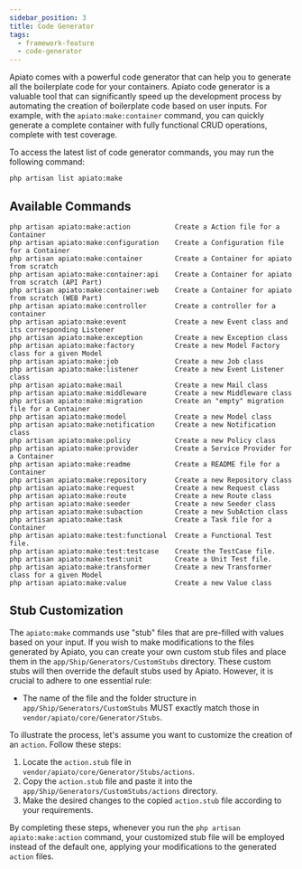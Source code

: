```yaml
---
sidebar_position: 3
title: Code Generator
tags:
  - framework-feature
  - code-generator
---
```


Apiato comes with a powerful code generator that can help you to generate all the boilerplate code for your containers.
Apiato code generator is a valuable tool
that can significantly speed up the development process
by automating the creation of boilerplate code based on user inputs.
For example, with the `apiato:make:container` command,
you can quickly generate a complete container with fully functional CRUD operations,
complete with test coverage.

To access the latest list of code generator commands, you may run the following command:

```
php artisan list apiato:make
```

## Available Commands

```
php artisan apiato:make:action           Create a Action file for a Container
php artisan apiato:make:configuration    Create a Configuration file for a Container
php artisan apiato:make:container        Create a Container for apiato from scratch
php artisan apiato:make:container:api    Create a Container for apiato from scratch (API Part)
php artisan apiato:make:container:web    Create a Container for apiato from scratch (WEB Part)
php artisan apiato:make:controller       Create a controller for a container
php artisan apiato:make:event            Create a new Event class and its corresponding Listener
php artisan apiato:make:exception        Create a new Exception class
php artisan apiato:make:factory          Create a new Model Factory class for a given Model
php artisan apiato:make:job              Create a new Job class
php artisan apiato:make:listener         Create a new Event Listener class
php artisan apiato:make:mail             Create a new Mail class
php artisan apiato:make:middleware       Create a new Middleware class
php artisan apiato:make:migration        Create an "empty" migration file for a Container
php artisan apiato:make:model            Create a new Model class
php artisan apiato:make:notification     Create a new Notification class
php artisan apiato:make:policy           Create a new Policy class
php artisan apiato:make:provider         Create a Service Provider for a Container
php artisan apiato:make:readme           Create a README file for a Container
php artisan apiato:make:repository       Create a new Repository class
php artisan apiato:make:request          Create a new Request class
php artisan apiato:make:route            Create a new Route class
php artisan apiato:make:seeder           Create a new Seeder class
php artisan apiato:make:subaction        Create a new SubAction class
php artisan apiato:make:task             Create a Task file for a Container
php artisan apiato:make:test:functional  Create a Functional Test file.
php artisan apiato:make:test:testcase    Create the TestCase file.
php artisan apiato:make:test:unit        Create a Unit Test file.
php artisan apiato:make:transformer      Create a new Transformer class for a given Model
php artisan apiato:make:value            Create a new Value class
```

## Stub Customization

The `apiato:make` commands use "stub" files that are pre-filled with values based on your input.
If you wish to make modifications to the files generated by Apiato,
you can create your own custom stub files and place them in the `app/Ship/Generators/CustomStubs` directory.
These custom stubs will then override the default stubs used by Apiato.
However, it is crucial to adhere to one essential rule:

- The name of the file and the folder structure in `app/Ship/Generators/CustomStubs` MUST exactly match those in `vendor/apiato/core/Generator/Stubs`.

To illustrate the process, let's assume you want to customize the creation of an `action`. Follow these steps:

1. Locate the `action.stub` file in `vendor/apiato/core/Generator/Stubs/actions`.
2. Copy the `action.stub` file and paste it into the `app/Ship/Generators/CustomStubs/actions` directory.
3. Make the desired changes to the copied `action.stub` file according to your requirements.

By completing these steps, whenever you run the `php artisan apiato:make:action` command,
your customized stub file will be employed instead of the default one,
applying your modifications to the generated `action` files.

